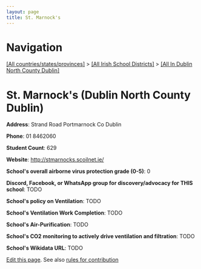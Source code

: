 ```yaml
---
layout: page
title: St. Marnock's
---
```

# Navigation

[[All countries/states/provinces]](../../..) > [[All Irish School Districts]](../..) > [[All In Dublin North County Dublin]](..)

# St. Marnock's (Dublin North County Dublin)

**Address**: Strand Road Portmarnock Co Dublin

**Phone**: 01 8462060

**Student Count**: 629

**Website**: <http://stmarnocks.scoilnet.ie/>

**School's overall airborne virus protection grade (0-5)**: 0

**Discord, Facebook, or WhatsApp group for discovery/advocacy for THIS school**: TODO

**School's policy on Ventilation**: TODO

**School's Ventilation Work Completion**: TODO

**School's Air-Purification**: TODO

**School's CO2 monitoring to actively drive ventilation and filtration**: TODO

**School's Wikidata URL**: TODO


[Edit this page](https://github.com/ventilate-schools/Ireland/edit/main/./Dublin_North_County_Dublin/St._Marnock's.md). See also [rules for contribution](../../../contribution-rules/)